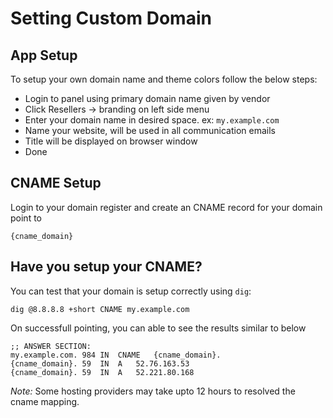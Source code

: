 # Setting Custom Domain

## App Setup

To setup your own domain name and theme colors follow the below steps:

- Login to panel using primary domain name given by vendor
- Click Resellers -> branding on left side menu
- Enter your domain name in desired space. ex: `my.example.com`
- Name your website, will be used in all communication emails
- Title will be displayed on browser window
- Done

## CNAME Setup

Login to your domain register and create an CNAME record for your domain point to

```code
{cname_domain}
```

## Have you setup your CNAME?

You can test that your domain is setup correctly using `dig`:

```shell
dig @8.8.8.8 +short CNAME my.example.com
```

On successfull pointing, you can able to see the results similar to below

```shell
;; ANSWER SECTION:
my.example.com.	984	IN	CNAME	{cname_domain}.
{cname_domain}.	59	IN	A	52.76.163.53
{cname_domain}.	59	IN	A	52.221.80.168

```

_Note:_ Some hosting providers may take upto 12 hours to resolved the cname mapping.
